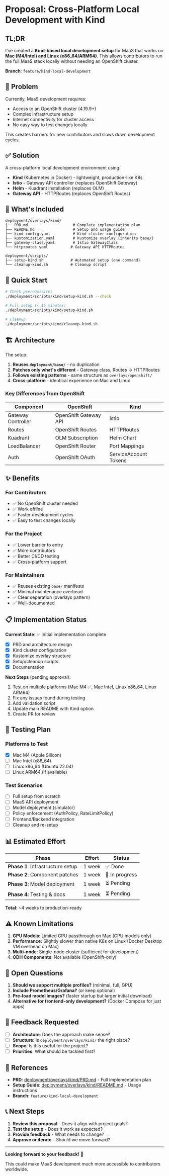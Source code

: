 # Proposal: Cross-Platform Local Development with Kind

## TL;DR

I've created a **Kind-based local development setup** for MaaS that works on **Mac (M4/Intel) and Linux (x86_64/ARM64)**. This allows contributors to run the full MaaS stack locally without needing an OpenShift cluster.

**Branch**: `feature/kind-local-development`

## 🎯 Problem

Currently, MaaS development requires:
- Access to an OpenShift cluster (4.19.9+)
- Complex infrastructure setup
- Internet connectivity for cluster access
- No easy way to test changes locally

This creates barriers for new contributors and slows down development cycles.

## ✅ Solution

A cross-platform local development environment using:
- **Kind** (Kubernetes in Docker) - lightweight, production-like K8s
- **Istio** - Gateway API controller (replaces OpenShift Gateway)
- **Helm** - Kuadrant installation (replaces OLM)
- **Gateway API** - HTTPRoutes (replaces OpenShift Routes)

## 📁 What's Included

```
deployment/overlays/kind/
├── PRD.md                    # Complete implementation plan
├── README.md                 # Setup and usage guide
├── kind-config.yaml          # Kind cluster configuration
├── kustomization.yaml        # Kustomize overlay (inherits base/)
├── gateway-class.yaml        # Istio GatewayClass
└── httproutes.yaml          # Gateway API HTTPRoutes

deployment/scripts/
├── setup-kind.sh            # Automated setup (one command)
└── cleanup-kind.sh          # Cleanup script
```

## 🚀 Quick Start

```bash
# Check prerequisites
./deployment/scripts/kind/setup-kind.sh --check

# Full setup (< 15 minutes)
./deployment/scripts/kind/setup-kind.sh

# Cleanup
./deployment/scripts/kind/cleanup-kind.sh
```

## 🏗️ Architecture

The setup:
1. **Reuses `deployment/base/`** - no duplication
2. **Patches only what's different** - Gateway class, Routes → HTTPRoutes
3. **Follows existing patterns** - same structure as `overlays/openshift/`
4. **Cross-platform** - identical experience on Mac and Linux

### Key Differences from OpenShift

| Component | OpenShift | Kind |
|-----------|-----------|------|
| Gateway Controller | OpenShift Gateway API | Istio |
| Routes | OpenShift Routes | HTTPRoutes |
| Kuadrant | OLM Subscription | Helm Chart |
| LoadBalancer | OpenShift Router | Port Mappings |
| Auth | OpenShift OAuth | ServiceAccount Tokens |

## ✨ Benefits

### For Contributors
- ✅ No OpenShift cluster needed
- ✅ Work offline
- ✅ Faster development cycles
- ✅ Easy to test changes locally

### For the Project
- ✅ Lower barrier to entry
- ✅ More contributors
- ✅ Better CI/CD testing
- ✅ Cross-platform support

### For Maintainers
- ✅ Reuses existing `base/` manifests
- ✅ Minimal maintenance overhead
- ✅ Clear separation (overlays pattern)
- ✅ Well-documented

## 📋 Implementation Status

**Current State**: ✅ Initial implementation complete
- [x] PRD and architecture design
- [x] Kind cluster configuration
- [x] Kustomize overlay structure
- [x] Setup/cleanup scripts
- [x] Documentation

**Next Steps** (pending approval):
1. Test on multiple platforms (Mac M4 ✅, Mac Intel, Linux x86_64, Linux ARM64)
2. Fix any issues found during testing
3. Add validation script
4. Update main README with Kind option
5. Create PR for review

## 🧪 Testing Plan

### Platforms to Test
- [x] Mac M4 (Apple Silicon)
- [ ] Mac Intel (x86_64)
- [ ] Linux x86_64 (Ubuntu 22.04)
- [ ] Linux ARM64 (if available)

### Test Scenarios
- [ ] Full setup from scratch
- [ ] MaaS API deployment
- [ ] Model deployment (simulator)
- [ ] Policy enforcement (AuthPolicy, RateLimitPolicy)
- [ ] Frontend/Backend integration
- [ ] Cleanup and re-setup

## 📊 Estimated Effort

| Phase | Effort | Status |
|-------|--------|--------|
| **Phase 1**: Infrastructure setup | 1 week | ✅ Done |
| **Phase 2**: Component patches | 1 week | 🔄 In progress |
| **Phase 3**: Model deployment | 1 week | ⏳ Pending |
| **Phase 4**: Testing & docs | 1 week | ⏳ Pending |

**Total**: ~4 weeks to production-ready

## ⚠️ Known Limitations

1. **GPU Models**: Limited GPU passthrough on Mac (CPU models only)
2. **Performance**: Slightly slower than native K8s on Linux (Docker Desktop VM overhead on Mac)
3. **Multi-node**: Single-node cluster (sufficient for development)
4. **ODH Components**: Not available (OpenShift-only)

## 💭 Open Questions

1. **Should we support multiple profiles?** (minimal, full, GPU)
2. **Include Prometheus/Grafana?** (or keep optional)
3. **Pre-load model images?** (faster startup but larger initial download)
4. **Alternative for frontend-only development?** (Docker Compose for just apps)

## 🙏 Feedback Requested

- [ ] **Architecture**: Does the approach make sense?
- [ ] **Structure**: Is `deployment/overlays/kind/` the right place?
- [ ] **Scope**: Is this useful for the project?
- [ ] **Priorities**: What should be tackled first?

## 🔗 References

- **PRD**: [deployment/overlays/kind/PRD.md](PRD.md) - Full implementation plan
- **Setup Guide**: [deployment/overlays/kind/README.md](README.md) - Usage instructions
- **Branch**: `feature/kind-local-development`

## 📞 Next Steps

1. **Review this proposal** - Does it align with project goals?
2. **Test the setup** - Does it work as expected?
3. **Provide feedback** - What needs to change?
4. **Approve or iterate** - Should we move forward?

---

**Looking forward to your feedback!** 🚀

This could make MaaS development much more accessible to contributors worldwide.
